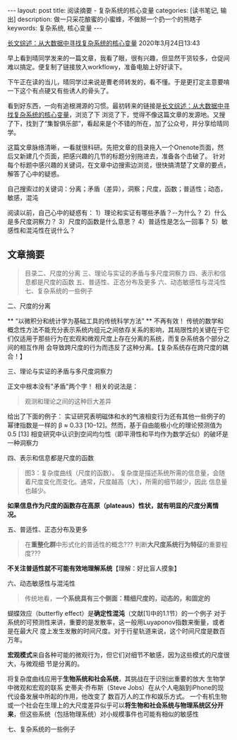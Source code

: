 ​---
layout: post
title:  阅读摘要 - 复杂系统的核心变量
categories: [读书笔记, 输出]
description: 做一只采花酿蜜的小蜜蜂，不做掰一个扔一个的熊瞎子
keywords: 复杂系统, 核心变量
​---





[长文综述：从大数据中寻找复杂系统的核心变量](https://swarma.org/?p=18741)
2020年3月24日13:43

早上看到晴同学发来的一篇文章，我看了眼，很有兴趣，但显然干货较多，仓促间难以搞定。便复制了链接放入workflowy，准备电脑上好好读下。

下午正在读的当儿，晴同学过来说是曹老师转发的，看不懂。于是更打定主意要啃一下这个有点硬又有些诱人的骨头了。

看到好东西，一向有追根溯源的习惯。最初转来的链接是[长文综述：从大数据中寻找复杂系统的核心变量](<https://mp.weixin.qq.com/s/S2LszegcZMdc53IUBiUxQA>)，浏览了下
浏览了下，觉得不像这篇文章的发源地。又搜了下，找到了“集智俱乐部”，看起来是个不错的所在，加了公众号，并分享给晴同学。

这篇文章脉络清晰，一看就很科研。先把文章的目录拖入一个Onenote页面，然后又新建几个页面，把感兴趣的几节的标题分别拖进去，准备各个击破了。
针对每个标题中感兴趣的关键词，在文章中边搜索边浏览，很快搞清楚了文章的要点，解答了心中的疑惑。

自己搜索过的关键词：分离；矛盾（差异），洞察；尺度，函数；普适性；动态，敏感，混沌

阅读以前，自己心中的疑惑有：
1）理论和实证有哪些矛盾？--为什么？
2）什么是多尺度洞察力？
3）尺度的函数是什么意思？
4）普适性是怎么一回事？
5）敏感性和混沌性在说什么？

## 文章摘要

> 目录二、尺度的分离
三、理论与实证的矛盾与多尺度洞察力
四、表示和信息都是尺度的函数
五、普适性、正态分布及更多
六、动态敏感性与混沌性
七、复杂系统的一些例子


二、尺度的分离

> 
** “以微积分和统计学为基础工具的传统科学方法” **  不再有效！
传统的数学和概念性方法不能充分表示系统内组元之间依存关系的影响，其局限性的关键在于它
们仅适用于那些行为在宏观和微观尺度上存在分离的系统，而复杂系统各个部分之间的相互作用
会导致跨尺度的行为而违反了这种分离。【复杂系统存在跨尺度的耦合！】

三、理论与实证的矛盾与多尺度洞察力

正文中根本没有"矛盾"两个字！ 相关的说法是：

> 观测和理论之间的这种巨大差异

给出了下面的例子：
实证研究表明磁体和水的气液相变行为还有其他一些例子的幂律指数是一样的 β ≈ 0.33
[10–12]。然而，基于自由能极小化的理论预测值为0.5 [13]
相变研究中认识到空间均匀性（即平滑性和平均作为数学近似）的破坏是一种洞察力


四、表示和信息都是尺度的函数

> 图3：复杂度曲线（尺度的函数）。
复杂度是描述系统所需的信息量，会随着尺度变化而变化。通常，尺度越高（大），所需的细节越少，因此
信息量也越少。

**如果信息作为尺度的函数存在高原（plateaus）性状，就有明显的尺度分离情况。**


五、普适性、正态分布及更多

> 在**重整化群**中形式化的普适性的概念???
判断**大尺度系统行为特征**的重要程度???

**不关注普适性就不可能有效地理解系统**【理解：好比盲人摸象】


六、动态敏感性与混沌性

> 传统地看，**一个系统具有三个侧面：精细尺度的，动态的，和固定的**

蝴蝶效应（butterfly effect）是**确定性混沌**（文献[1]中的1.1节）的一个例子
对于系统的可预测性来讲，重要的是发散率，这一般用Luyaponov指数来衡量，或者是在最大尺
度上发生发散的时间尺度。对于行星轨道来说，这个时间尺度是数百万年。

**宏观模式**来自各种可能的微观行为，但它们对细节不敏感，因为这些模式的尺度很大，与微观细
节是分离的。

将复杂度曲线应用于**生物系统和社会系统**，其挑战在于识别出重要的放大
生物学中微观和宏观的联系
史蒂夫·乔布斯（Steve Jobs）在从个人电脑到iPhone的现代设备发展中所起的作用，他改变了
数百万人的工作和娱乐方式。
一个有机生物或一个社会在生理上的大尺度差异似乎可以**将生物和社会系统与物理系统区分开
来**，但这些系统（包括物理系统）对小规模事件也可能有相似的敏感性

七、复杂系统的一些例子


